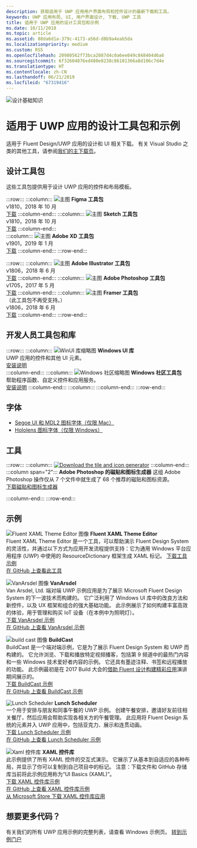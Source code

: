 ```yaml
---
description: 获取适用于 UWP 应用用户界面布局和控件设计的最新下载和工具。
keywords: UWP 应用布局, UI, 用户界面设计, 下载, UWP 工具
title: 适用于 UWP 应用的设计工具包和示例
ms.date: 10/11/2018
ms.topic: article
ms.assetid: 88da6d1a-379c-4173-a56d-d8b9a4eab5da
ms.localizationpriority: medium
ms.custom: RS5
ms.openlocfilehash: 20980562f73bca2087d4c0a6ee049c848404d6a6
ms.sourcegitcommit: 6f32604876ed480e8238c86101366a8d106c7d4e
ms.translationtype: HT
ms.contentlocale: zh-CN
ms.lasthandoff: 06/21/2019
ms.locfileid: "67319416"
---
```

![设计基础知识](../images/downloads-2x.png)

# <a name="design-toolkits-and-samples-for-uwp-apps"></a>适用于 UWP 应用的设计工具包和示例
 
适用于 Fluent Design/UWP 应用的设计和 UI 相关下载。 有关 Visual Studio 之类的其他工具，请参阅<a href="https://developer.microsoft.com/windows/downloads">我们的主下载页</a>。 


## <a name="design-toolkits"></a>设计工具包

这些工具包提供用于设计 UWP 应用的控件和布局模板。

:::row:::
    :::column:::
![主图](images/figma.png)
<b>Figma 工具包</b><br>
v1810，2018 年 10 月<br>
<a href="https://aka.ms/figmatoolkit">下载</a>
    :::column-end:::
    :::column:::
![主图](images/sketch.png)
<b>Sketch 工具包</b><br>
v1810，2018 年 10 月<br>
<a href="https://aka.ms/sketchtoolkit">下载</a>
    :::column-end:::    
    :::column:::
![主图](images/adobe-xd.png)
<b>Adobe XD 工具包</b><br>
v1901，2019 年 1 月<br>
<a href="https://aka.ms/adobexdtoolkit">下载</a>
    :::column-end:::
:::row-end:::

:::row:::
    :::column:::
![主图](images/adobe-illustrator.png)
<b>Adobe Illustrator 工具包</b><br>
v1806，2018 年 6 月<br>
<a href="https://aka.ms/adobeillustratortoolkit">下载</a>
    :::column-end:::
    :::column:::
![主图](images/adobe-photoshop.png)
<b>Adobe Photoshop 工具包</b><br>
v1705，2017 年 5 月<br>
<a href="https://aka.ms/adobephotoshoptoolkit">下载</a>
    :::column-end:::
    :::column:::
![主图](images/framer.png)
<b>Framer 工具包</b><br>
（此工具包不再受支持。）<br/>
v1806，2018 年 6 月<br>
<a href="https://aka.ms/framertoolkit">下载</a>
    :::column-end:::
:::row-end:::

## <a name="developer-toolkits-and-libraries"></a>开发人员工具包和库

:::row:::
    :::column:::
![WinUI 库缩略图](images/WinUI-library.png)
<b>Windows UI 库</b><br>
UWP 应用的控件和其他 UI 元素。<br/>
<a href="/uwp/toolkits/winui/getting-started">安装说明</a><br/>
    :::column-end:::
    :::column:::
![Windows 社区缩略图](images/Windows-community-toolkit.png)
<b>Windows 社区工具包</b><br>
帮助程序函数、自定义控件和应用服务。<br />
<a href="/windows/uwpcommunitytoolkit/getting-started">安装说明</a>
    :::column-end:::
    :::column:::
    :::column-end:::
:::row-end:::

## <a name="fonts"></a>字体

* <a href="https://aka.ms/SegoeFonts">Segoe UI 和 MDL2 图标字体（仅限 Mac）</a>
* <a href="https://aka.ms/hololensiconfont">Hololens 图标字体（仅限 Windows）</a>

## <a name="tools"></a>工具

:::row:::
    :::column:::
        <a href="https://go.microsoft.com/fwlink/p/?LinkId=760394"><img src="images/tile-icon-generator.png" alt="Download the tile and icon generator"/></a>
    :::column-end:::
    :::column span="2":::
      **Adobe Photoshop 的磁贴和图标生成器** 这组 Adobe Photoshop 操作仅从 7 个文件中就生成了 68 个推荐的磁贴和图标资源。 <br/><a href="https://go.microsoft.com/fwlink/p/?LinkId=760394">下载磁贴和图标生成器</a></p>
    :::column-end:::
:::row-end:::

    
## <a name="samples"></a>示例

![Fluent XAML Theme Editor 图像](images/XamlThemeEditor_screenshot.png)
**Fluent XAML Theme Editor**<br>
Fluent XAML Theme Editor 是一个工具，可以帮助演示 Fluent Design System 的灵活性，并通过以下方式为应用开发流程提供支持：它为通用 Windows 平台应用程序 (UWP) 中使用的 ResourceDictionary 框架生成 XAML 标记。
<a href="https://github.com/Microsoft/fluent-xaml-theme-editor/archive/master.zip">下载工具示例</a> <br><a href="https://github.com/Microsoft/fluent-xaml-theme-editor">在 GitHub 上查看此工具</a>

![VanArsdel 图像](images/VanArsdel_Screenshot.png)
**VanArsdel**<br>
Van Arsdel, Ltd. 端对端 UWP 示例应用是为了展示 Microsoft Fluent Design System 的下一波技术而构建的。 它广泛利用了 <a herf="https://docs.microsoft.com/uwp/toolkits/winui/">Windows UI 库</a>中的改良方法和新控件，以及 UX 框架和组合的强大基础功能。 此示例展示了如何构建丰富高效的体验，用于管理和购买 IoT 设备（在本例中为照明灯）。<br>
<a href="https://github.com/Microsoft/VanArsdel/archive/master.zip">下载 VanArsdel 示例</a> <br><a href="https://github.com/microsoft/vanarsdel">在 GitHub 上查看 VanArsdel 示例</a>

![build cast 图像](images/buildcast.png)
**BuildCast**<br>
BuildCast 是一个端对端示例，它是为了展示 Fluent Design System 和 UWP 而构建的。 它允许浏览、下载和播放特定视频播客，包括第 9 频道中的最热门内容和一些 Windows 技术爱好者内容的示例。 它还具有墨迹注释、书签和远程播放的功能。 此示例最初是在 2017 Build 大会的<a href="https://channel9.msdn.com/Events/Build/2017/B8034">借助 Fluent 设计构建精彩应用</a>演讲期间展示的。 <br>
<a href="https://github.com/Microsoft/BuildCast/archive/master.zip">下载 BuildCast 示例</a> <br><a href="https://github.com/Microsoft/BuildCast">在 GitHub 上查看 BuildCast 示例</a>

![Lunch Scheduler](images/lunchscheduler.png)
**Lunch Scheduler**<br>
一个用于安排与朋友和同事午餐的 UWP 示例。 创建午餐安排，邀请好友前往相关餐厅，然后应用会帮助实现各相关方的午餐管理。 此应用将 Fluent Design 系统的元素并入 UWP 应用中，包括亚克力、展示和连贯动画。 <br/><a href="https://github.com/Microsoft/Windows-appsample-lunch-scheduler/archive/master.zip">下载 Lunch Scheduler 示例</a><br/><a href="https://github.com/Microsoft/Windows-appsample-lunch-scheduler">在 GitHub 上查看 Lunch Scheduler 示例</a></p>  

![Xaml 控件库](images/xaml-controls-gallery.png)
**XAML 控件库**<br>
此示例提供了所有 XAML 控件的交互式演示。 它展示了从基本到自适应的各种布局，并显示了你可以复制到自己项目中的标记。 注意：下载文件和 GitHub 存储库当前将此示例应用称为“UI Basics (XAML)”。 <br/><a href="https://github.com/Microsoft/Windows-universal-samples/archive/master.zip">下载 XAML 控件库示例</a><br/><a href="https://github.com/Microsoft/Xaml-Controls-Gallery">在 GitHub 上查看 XAML 控件库示例</a> <br/><a href="https://www.microsoft.com/store/apps/9msvh128x2zt">从 Microsoft Store 下载 XAML 控件库应用</a></p>

## <a name="want-more-code"></a>想要更多代码？

有关我们的所有 UWP 应用示例的完整列表，请查看 Windows 示例页。 <a href="https://developer.microsoft.com/windows/samples">转到示例门户</a>
